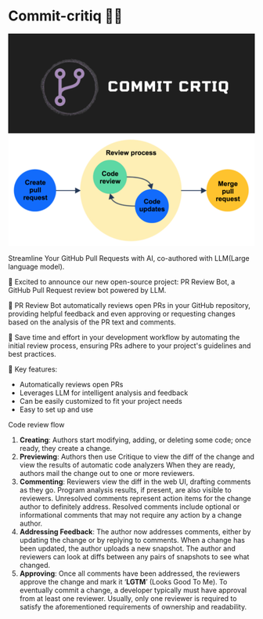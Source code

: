 # Commit-critiq 🕵🏼
![PR Reviewer](images/Capture.PNG)
![PR Reviewer](images/PR_review_process.png)

Streamline Your GitHub Pull Requests with AI, co-authored with LLM(Large language model).

🚀 Excited to announce our new open-source project: PR Review Bot, a GitHub Pull Request review bot powered by LLM.

🤖 PR Review Bot automatically reviews open PRs in your GitHub repository, providing helpful feedback and even approving or requesting changes based on the analysis of the PR text and comments.

🔧 Save time and effort in your development workflow by automating the initial review process, ensuring PRs adhere to your project's guidelines and best practices.

🌟 Key features:
- Automatically reviews open PRs
- Leverages LLM for intelligent analysis and feedback
- Can be easily customized to fit your project needs
- Easy to set up and use

Code review flow
1. **Creating**: Authors start modifying, adding, or deleting some code; once ready, they create a change.
2. **Previewing**: Authors then use Critique to view the diff of the change and view the results of automatic code analyzers  When they are ready, authors mail the change out to one or more reviewers.
3. **Commenting**: Reviewers view the diff in the web UI, drafting comments as they go. Program analysis results, if present, are also visible to reviewers. Unresolved comments represent action items for the change author to definitely address. Resolved comments include optional or informational comments that may not require any action by a change author.
4. **Addressing Feedback**: The author now addresses comments, either by updating the change or by replying to comments. When a change has been updated, the author uploads a new snapshot. The author and reviewers can look at diffs between any pairs of snapshots to see what changed.
5. **Approving**: Once all comments have been addressed, the reviewers approve the change and mark it ‘**LGTM**’ (Looks Good To Me). To eventually commit a change, a developer typically must have approval from at least one reviewer. Usually, only one reviewer is required to satisfy the aforementioned requirements of ownership and readability.
